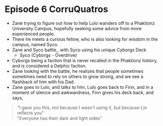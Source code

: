 
# Episode 6 CorruQuatros

- Zane trying to figure out how to help Lulo wanders off to a Phaktionz University Campus,
hopefully seeking some advice from more experienced people.
- There he meets a curious fellow, who is also looking for wisdom in the campus, named Syco. 
- Zane and Syco battle,, with Syco using his unique Cyborgs Deck 
  - Syco (Cyborgs - Overdrive)
- Cyborgs being a faction that is never recalled in the Phaktionz history, and is considered a
Delphic faction.
- Zane looking with the battle, he realizes that people sometimes sometimes need to rely on others to 
grow strong, and we see a flashback of him with his Dad. 
- Zane goes to Lulo, and talks to him, Lulo goes back to Finn, and in a moment of silence and awkwardness, 
Finn gives his deck back, and says,    
> "I gave you this, not because I wasn't using it, but because Lin reflects you"  
> "Everyone has their dark and light sides"



